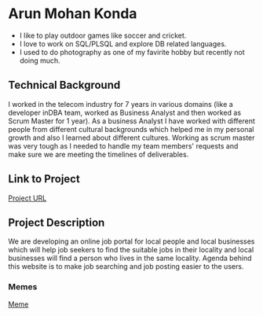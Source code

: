 # Arun Mohan Konda
* I like to play outdoor games like soccer and cricket.
* I love to work on SQL/PLSQL and explore DB related languages.
* I used to do photography as one of my favirite hobby but recently not doing much.

## Technical Background
I worked in the telecom industry for 7 years in various domains (like a developer inDBA team, worked as Business Analyst and then worked as Scrum Master for 1 year).
As a business Analyst I have worked with different people from different cultural backgrounds which helped me in my personal growth and also I learned about different cultures.
Working as scrum master was very tough as I needed to handle my team members' requests and make sure we are meeting the timelines of deliverables.

## Link to Project
[Project URL](https://kondaa1.github.io/GVSU-CIS641-Nidhyana/)

## Project Description

We are developing an online job portal for local people and local businesses which will help job seekers to find the suitable jobs in their locality and local businesses will find a person who lives in the same locality. Agenda behind this website is to make job searching and job posting easier to the users.


### Memes
[Meme](https://pics.astrologymemes.com/russian-photographer-captures-the-cutest-squirrel-photo-session-ever-4197975.png)
